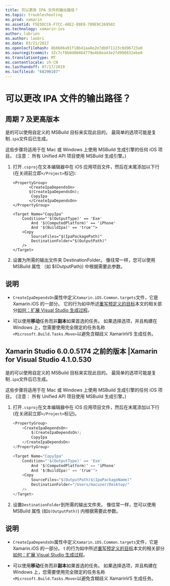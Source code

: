 ```yaml
---
title: 可以更改 IPA 文件的输出路径？
ms.topic: troubleshooting
ms.prod: xamarin
ms.assetid: F5E5DCC6-F7CC-48E2-89E8-709E9C269502
ms.technology: xamarin-ios
author: lobrien
ms.author: laobri
ms.date: 03/21/2017
ms.openlocfilehash: 8b0686a91f18b41aa8e2e7db071123c0d96723a0
ms.sourcegitcommit: 32c7cf8b0d00464779e4b0ea43e2fd996632ebe0
ms.translationtype: MT
ms.contentlocale: zh-CN
ms.lasthandoff: 07/17/2019
ms.locfileid: "68290107"
---
```

# <a name="can-i-change-the-output-path-of-the-ipa-file"></a>可以更改 IPA 文件的输出路径？

## <a name="for-cycle-7-and-higher"></a>周期 7 及更高版本
是的可以使用自定义的 MSBuild 目标来实现此目的。 最简单的选项可能是复制`.ipa`文件后已生成。

这些步骤将适用于在 Mac 或 Windows 上使用 MSBuild 生成引擎的任何 iOS 项目。 (注意： 所有 Unified API 项目使用 MSBuild 生成引擎。)

1. 打开`.csproj`在文本编辑器中在 iOS 应用项目文件，然后在末尾添加以下行 (在关闭前立即`</Project>`标记):
    
    ```
    <PropertyGroup>
           <CreateIpaDependsOn>
           $(CreateIpaDependsOn);
            CopyIpa
           </CreateIpaDependsOn>
    </PropertyGroup>
    
    <Target Name="CopyIpa"
        Condition="'$(OutputType)' == 'Exe'
            And '$(ComputedPlatform)' == 'iPhone'
            And '$(BuildIpa)' == 'true'">
        <Copy
            SourceFiles="$(IpaPackagePath)"
            DestinationFolder="$(OutputPath)"
        />
    </Target>
    ```

2. 设置为所需的输出文件夹 DestinationFolder。 像往常一样，您可以使用 MSBuild 属性 （如 $(OutputPath)) 中根据需要此参数。

## <a name="notes"></a>说明
- `CreateIpaDependsOn`属性中定义`Xamarin.iOS.Common.targets`文件，它是 Xamarin.iOS 的一部分。 它的行为如中所述[重写预定义的目标](https://docs.microsoft.com/visualstudio/msbuild/how-to-extend-the-visual-studio-build-process#overriding-predefined-targets)本文的相关部分[如何：扩展 Visual Studio 生成过程](https://docs.microsoft.com/visualstudio/msbuild/how-to-extend-the-visual-studio-build-process)。

- 可以使用**移动**任务而非**副本**如果首选的任务。 如果选择选项，并且构建在 Windows 上，您需要使用完全限定的任务名称`<Microsoft.Build.Tasks.Move>`以避免含糊歧义 XamarinVS 生成任务。

## <a name="for-versions-before-xamarin-studio-6005174--xamarin-for-visual-studio-410530"></a>Xamarin Studio 6.0.0.5174 之前的版本 |Xamarin for Visual Studio 4.1.0.530

是的可以使用自定义的 MSBuild 目标来实现此目的。 最简单的选项可能是复制`.ipa`文件后已生成。

这些步骤将适用于在 Mac 或 Windows 上使用 MSBuild 生成引擎的任何 iOS 项目。 (注意： 所有 Unified API 项目使用 MSBuild 生成引擎。)

1. 打开`.csproj`在文本编辑器中在 iOS 应用项目文件，然后在末尾添加以下行 (在关闭前立即`</Project>`标记)。

    ```csharp
    <PropertyGroup>
        <CreateIpaDependsOn>
            $(CreateIpaDependsOn);
            CopyIpa
        </CreateIpaDependsOn>
    </PropertyGroup>
    
    <Target Name="CopyIpa"
        Condition="'$(OutputType)' == 'Exe'
            And '$(ComputedPlatform)' == 'iPhone'
            And '$(BuildIpa)' == 'true'">
        <Copy
            SourceFiles="$(OutputPath)$(IpaPackageName)"
            DestinationFolder="/Users/macuser/Desktop/"
        />
    </Target>
    ```

2. 设置`DestinationFolder`到所需的输出文件夹。 像往常一样，您可以使用 MSBuild 属性 (如`$(OutputPath)`) 内根据需要此参数。

## <a name="notes"></a>说明
- `CreateIpaDependsOn`属性中定义`Xamarin.iOS.Common.targets`文件，它是 Xamarin.iOS 的一部分。 t 的行为如中所述[重写预定义的目标](https://docs.microsoft.com/visualstudio/msbuild/how-to-extend-the-visual-studio-build-process#overriding-predefined-targets)本文的相关部分[如何：扩展 Visual Studio 生成过程](https://docs.microsoft.com/visualstudio/msbuild/how-to-extend-the-visual-studio-build-process)。

- 可以使用**移动**任务而非**副本**如果首选的任务。 如果选择选项，并且构建在 Windows 上，您需要使用完全限定的任务名称`<Microsoft.Build.Tasks.Move>`以避免含糊歧义 XamarinVS 生成任务。
